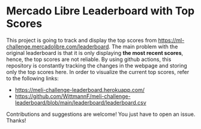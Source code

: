 # Mercado Libre Leaderboard with Top Scores
This project is going to track and display the top scores from https://ml-challenge.mercadolibre.com/leaderboard. The main problem with the original leaderboard is that it is only displaying **the most recent scores**, hence, the top scores are not reliable. By using github actions, this repository is constantly tracking the changes in the webpage and storing only the top scores here. In order to visualize the current top scores, refer to the following links:
- https://meli-challenge-leaderboard.herokuapp.com/
- https://github.com/WittmannF/meli-challenge-leaderboard/blob/main/leaderboard/leaderboard.csv

Contributions and suggestions are welcome! You just have to open an issue. Thanks!
